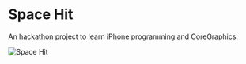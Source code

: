 # Space Hit

An hackathon project to learn iPhone programming and CoreGraphics.

![Space Hit](https://raw.github.com/baris/SpaceHit/master/spacehit.png)


